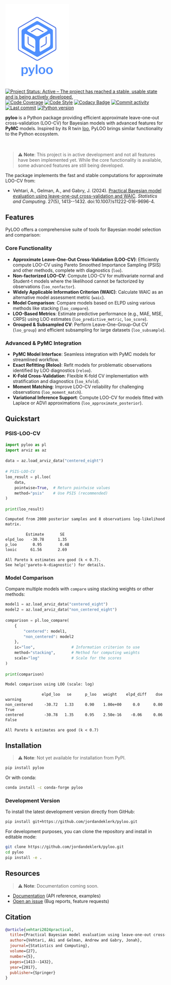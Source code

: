 <!-- <h1 align="center">
<img src="./assets/pyloo_logo_revised.png"  width="250">
</h1> -->

<img src="./assets/pyloo.png"  width="200" align="left">

<!-- [![PyPI Downloads](https://img.shields.io/pypi/dm/pyloo.svg?label=Pypi%20downloads)](https://pypi.org/project/pyloo/) -->
<!-- [![Conda Downloads](https://img.shields.io/conda/dn/conda-forge/pyloo.svg?label=Conda%20downloads)](https://anaconda.org/conda-forge/pyloo) -->
[![Project Status: Active – The project has reached a stable, usable state and is being actively developed.](https://www.repostatus.org/badges/latest/active.svg)](https://www.repostatus.org/#active)
[![Code Coverage](https://codecov.io/gh/jordandeklerk/pyloo/branch/main/graph/badge.svg)](https://codecov.io/gh/jordandeklerk/pyloo)
[![Code Style](https://img.shields.io/badge/code%20style-black-000000.svg)](https://github.com/ambv/black)
[![Codacy Badge](https://app.codacy.com/project/badge/Grade/1c08ec7d782c451784293c996537de14)](https://www.codacy.com/gh/jordandeklerk/pyloo/dashboard?utm_source=github.com&amp;utm_medium=referral&amp;utm_content=jordandeklerk/pyloo&amp;utm_campaign=Badge_Grade)
[![Commit activity](https://img.shields.io/github/commit-activity/m/jordandeklerk/pyloo)](https://github.com/jordandeklerk/pyloo/graphs/commit-activity)
[![Last commit](https://img.shields.io/github/last-commit/jordandeklerk/pyloo)](https://github.com/jordandeklerk/pyloo/graphs/commit-activity)
[![Python version](https://img.shields.io/badge/3.10%20%7C%203.11%20%7C%203.12-blue)](https://www.python.org/)

__pyloo__ is a Python package providing efficient approximate leave-one-out cross-validation (LOO-CV) for Bayesian models with advanced features for **PyMC** models. Inspired by its R twin [loo](https://github.com/stan-dev/loo), PyLOO brings similar functionality to the Python ecosystem.
<br><br><br>
> ⚠️ **Note**: This project is in active development and not all features have been implemented yet. While the core functionality is available, some advanced features are still being developed.

The package implements the fast and stable computations for approximate LOO-CV from:

* Vehtari, A., Gelman, A., and Gabry, J. (2024). [Practical Bayesian model evaluation using leave-one-out cross-validation and WAIC](https://arxiv.org/abs/1507.02646). _Statistics and Computing_. 27(5), 1413--1432. doi:10.1007/s11222-016-9696-4.

## Features

PyLOO offers a comprehensive suite of tools for Bayesian model selection and comparison:

### Core Functionality

*   **Approximate Leave-One-Out Cross-Validation (LOO-CV)**: Efficiently compute LOO-CV using Pareto Smoothed Importance Sampling (PSIS) and other methods, complete with diagnostics (`loo`).
*   **Non-factorized LOO-CV**: Compute LOO-CV for multivariate normal and Student-t models where the likelihood cannot be factorized by observations (`loo_nonfactor`).
*   **Widely Applicable Information Criterion (WAIC)**: Calculate WAIC as an alternative model assessment metric (`waic`).
*   **Model Comparison**: Compare models based on ELPD using various methods like stacking (`loo_compare`).
*   **LOO-Based Metrics**: Estimate predictive performance (e.g., MAE, MSE, CRPS) using LOO estimates (`loo_predictive_metric`, `loo_score`).
*   **Grouped & Subsampled CV**: Perform Leave-One-Group-Out CV (`loo_group`) and efficient subsampling for large datasets (`loo_subsample`).

### Advanced & PyMC Integration

*   **PyMC Model Interface**: Seamless integration with PyMC models for streamlined workflow.
*   **Exact Refitting (Reloo)**: Refit models for problematic observations identified by LOO diagnostics (`reloo`).
*   **K-Fold Cross-Validation**: Flexible K-fold CV implementation with stratification and diagnostics (`loo_kfold`).
*   **Moment Matching**: Improve LOO-CV reliability for challenging observations (`loo_moment_match`).
*   **Variational Inference Support**: Compute LOO-CV for models fitted with Laplace or ADVI approximations (`loo_approximate_posterior`).

## Quickstart

### PSIS-LOO-CV

```python
import pyloo as pl
import arviz as az

data = az.load_arviz_data("centered_eight")

# PSIS-LOO-CV
loo_result = pl.loo(
    data,
    pointwise=True,  # Return pointwise values
    method="psis"    # Use PSIS (recommended)
)

print(loo_result)
```
```
Computed from 2000 posterior samples and 8 observations log-likelihood matrix.

         Estimate       SE
elpd_loo   -30.78      1.35
p_loo       0.95        0.48
looic      61.56       2.69

All Pareto k estimates are good (k < 0.7).
See help('pareto-k-diagnostic') for details.
```

### Model Comparison

Compare multiple models with `compare` using stacking weights or other methods:

```python
model1 = az.load_arviz_data("centered_eight")
model2 = az.load_arviz_data("non_centered_eight")

comparison = pl.loo_compare(
    {
        "centered": model1,
        "non_centered": model2
    },
    ic="loo",                # Information criterion to use
    method="stacking",       # Method for computing weights
    scale="log"              # Scale for the scores
)

print(comparison)
```
```
Model comparison using LOO (scale: log)

                elpd_loo   se      p_loo   weight    elpd_diff    dse     warning
non_centered     -30.72   1.33     0.90    1.00e+00     0.0      0.00      True
centered         -30.78   1.35     0.95    2.50e-16    -0.06     0.06      False

All Pareto k estimates are good (k < 0.7)
```

## Installation

> ⚠️ **Note**: Not yet available for installation from PyPI.

```bash
pip install pyloo
```

Or with conda:

```bash
conda install -c conda-forge pyloo
```

### Development Version

To install the latest development version directly from GitHub:

```bash
pip install git+https://github.com/jordandeklerk/pyloo.git
```

For development purposes, you can clone the repository and install in editable mode:

```bash
git clone https://github.com/jordandeklerk/pyloo.git
cd pyloo
pip install -e .
```

## Resources

> ⚠️ **Note**: Documentation coming soon.

* [Documentation]() (API reference, examples)
* [Open an issue]() (Bug reports, feature requests)

## Citation

```bibtex
@article{vehtari2024practical,
  title={Practical Bayesian model evaluation using leave-one-out cross-validation and WAIC},
  author={Vehtari, Aki and Gelman, Andrew and Gabry, Jonah},
  journal={Statistics and Computing},
  volume={27},
  number={5},
  pages={1413--1432},
  year={2017},
  publisher={Springer}
}
